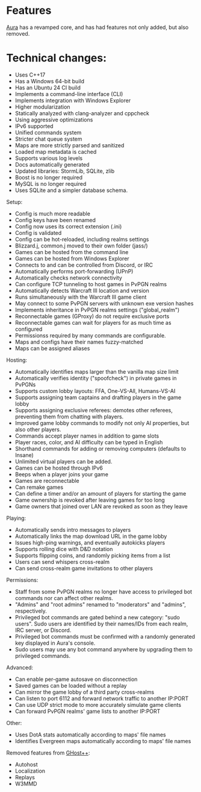 ﻿Features
============

[Aura][1] has a revamped core, and has had features not only added, but also removed.

# Technical changes:
- Uses C++17
- Has a Windows 64-bit build
- Has an Ubuntu 24 CI build
- Implements a command-line interface (CLI)
- Implements integration with Windows Explorer
- Higher modularization
- Statically analyzed with clang-analyzer and cppcheck
- Using aggressive optimizations
- IPv6 supported
- Unified commands system
- Stricter chat queue system
- Maps are more strictly parsed and sanitized
- Loaded map metadata is cached
- Supports various log levels
- Docs automatically generated
- Updated libraries: StormLib, SQLite, zlib
- Boost is no longer required
- MySQL is no longer required
- Uses SQLite and a simpler database schema.

Setup:
- Config is much more readable
- Config keys have been renamed
- Config now uses its correct extension (.ini)
- Config is validated
- Config can be hot-reloaded, including realms settings
- Blizzard.j, common.j moved to their own folder (jass/)
- Games can be hosted from the command line
- Games can be hosted from Windows Explorer
- Connects to and can be controlled from Discord, or IRC
- Automatically performs port-forwarding (UPnP)
- Automatically checks network connectivity
- Can configure TCP tunneling to host games in PvPGN realms
- Automatically detects Warcraft III location and version
- Runs simultaneously with the Warcraft III game client
- May connect to some PvPGN servers with unknown exe version hashes
- Implements inheritance in PvPGN realms settings ("global_realm")
- Reconnectable games (GProxy) do not require exclusive ports
- Reconnectable games can wait for players for as much time as configured
- Permissionss required by many commands are configurable.
- Maps and configs have their names fuzzy-matched
- Maps can be assigned aliases

Hosting:
- Automatically identifies maps larger than the vanilla map size limit
- Automatically verifies identity ("spoofcheck") in private games in PvPGNs
- Supports custom lobby layouts: FFA, One-VS-All, Humans-VS-AI
- Supports assigning team captains and drafting players in the game lobby
- Supports assigning exclusive referees: demotes other referees, preventing them
from chatting with players.
- Improved game lobby commands to modify not only AI properties, but also other players.
- Commands accept player names in addition to game slots
- Player races, color, and AI difficulty can be typed in English
- Shorthand commands for adding or removing computers (defaults to Insane)
- Unlimited virtual players can be added.
- Games can be hosted through IPv6
- Beeps when a player joins your game
- Games are reconnectable
- Can remake games
- Can define a timer and/or an amount of players for starting the game
- Game ownership is revoked after leaving games for too long
- Game owners that joined over LAN are revoked as soon as they leave

Playing:
- Automatically sends intro messages to players
- Automatically links the map download URL in the game lobby
- Issues high-ping warnings, and eventually autokicks players
- Supports rolling dice with D&D notation
- Supports flipping coins, and randomly picking items from a list
- Users can send whispers cross-realm
- Can send cross-realm game invitations to other players

Permissions:
- Staff from some PvPGN realms no longer have access to 
privileged bot commands nor can affect other realms.
- "Admins" and "root admins" renamed to "moderators" and "admins", respectively.
- Privileged bot commands are gated behind a new category: "sudo users". Sudo users 
are identified by their names/IDs from each realm, IRC server, or Discord.
- Privileged bot commands must be confirmed with a randomly generated key displayed 
in Aura's console.
- Sudo users may use any bot command anywhere by upgrading them to privileged commands.

Advanced:
- Can enable per-game autosave on disconnection
- Saved games can be loaded without a replay
- Can mirror the game lobby of a third party cross-realms
- Can listen to port 6112 and forward network traffic to another IP:PORT
- Can use UDP strict mode to more accurately simulate game clients
- Can forward PvPGN realms' game lists to another IP:PORT

Other:
- Uses DotA stats automatically according to maps' file names
- Identifies Evergreen maps automatically according to maps' file names

Removed features from [GHost++][2]:
- Autohost
- Localization
- Replays
- W3MMD

[1]: https://gitlab.com/ivojulca/aura-bot
[2]: https://github.com/uakfdotb/ghostpp
